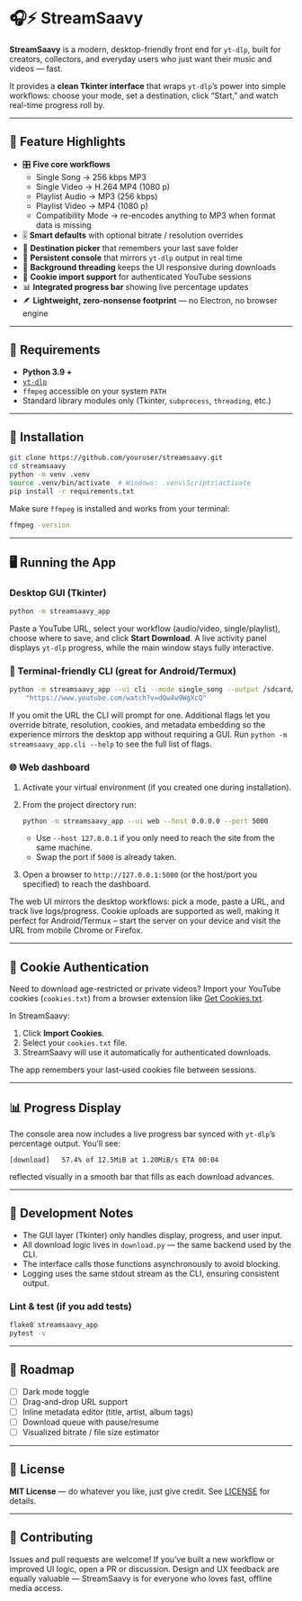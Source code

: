 # 🎧⚡ StreamSaavy

**StreamSaavy** is a modern, desktop-friendly front end for `yt-dlp`, built for creators, collectors, and everyday users who just want their music and videos — fast.  

It provides a **clean Tkinter interface** that wraps `yt-dlp`’s power into simple workflows: choose your mode, set a destination, click “Start,” and watch real-time progress roll by.

---

## 🚀 Feature Highlights

- 🎛️ **Five core workflows**
  - Single Song → 256 kbps MP3
  - Single Video → H.264 MP4 (1080 p)
  - Playlist Audio → MP3 (256 kbps)
  - Playlist Video → MP4 (1080 p)
  - Compatibility Mode → re-encodes anything to MP3 when format data is missing
- 🎚️ **Smart defaults** with optional bitrate / resolution overrides
- 📂 **Destination picker** that remembers your last save folder
- 💬 **Persistent console** that mirrors `yt-dlp` output in real time
- 🧩 **Background threading** keeps the UI responsive during downloads
- 🧠 **Cookie import support** for authenticated YouTube sessions
- 📊 **Integrated progress bar** showing live percentage updates
- 🪶 **Lightweight, zero-nonsense footprint** — no Electron, no browser engine

---

## 🧰 Requirements

- **Python 3.9 +**
- [`yt-dlp`](https://github.com/yt-dlp/yt-dlp)
- `ffmpeg` accessible on your system `PATH`
- Standard library modules only (Tkinter, `subprocess`, `threading`, etc.)

---

## 💾 Installation

```bash
git clone https://github.com/youruser/streamsaavy.git
cd streamsaavy
python -m venv .venv
source .venv/bin/activate  # Windows: .venv\Scripts\activate
pip install -r requirements.txt
````

Make sure `ffmpeg` is installed and works from your terminal:

```bash
ffmpeg -version
```

---

## 🖥 Running the App

### Desktop GUI (Tkinter)

```bash
python -m streamsaavy_app
```

Paste a YouTube URL, select your workflow (audio/video, single/playlist), choose where to save, and click **Start Download**.
A live activity panel displays `yt-dlp` progress, while the main window stays fully interactive.

### 📱 Terminal-friendly CLI (great for Android/Termux)

```bash
python -m streamsaavy_app --ui cli --mode single_song --output /sdcard/Download \
    "https://www.youtube.com/watch?v=dQw4w9WgXcQ"
```

If you omit the URL the CLI will prompt for one. Additional flags let you override bitrate, resolution,
cookies, and metadata embedding so the experience mirrors the desktop app without requiring a GUI.
Run `python -m streamsaavy_app.cli --help` to see the full list of flags.

### 🌐 Web dashboard

1. Activate your virtual environment (if you created one during installation).
2. From the project directory run:

   ```bash
   python -m streamsaavy_app --ui web --host 0.0.0.0 --port 5000
   ```

   - Use `--host 127.0.0.1` if you only need to reach the site from the same machine.
   - Swap the port if `5000` is already taken.

3. Open a browser to `http://127.0.0.1:5000` (or the host/port you specified) to reach the dashboard.

The web UI mirrors the desktop workflows: pick a mode, paste a URL, and track live logs/progress. Cookie
uploads are supported as well, making it perfect for Android/Termux – start the server on your device and
visit the URL from mobile Chrome or Firefox.

---

## 🍪 Cookie Authentication

Need to download age-restricted or private videos?
Import your YouTube cookies (`cookies.txt`) from a browser extension like [Get Cookies.txt](https://chrome.google.com/webstore/detail/get-cookiestxt/).

In StreamSaavy:

1. Click **Import Cookies**.
2. Select your `cookies.txt` file.
3. StreamSaavy will use it automatically for authenticated downloads.

The app remembers your last-used cookies file between sessions.

---

## 📊 Progress Display

The console area now includes a live progress bar synced with `yt-dlp`’s percentage output.
You’ll see:

```
[download]   57.4% of 12.5MiB at 1.20MiB/s ETA 00:04
```

reflected visually in a smooth bar that fills as each download advances.

---

## 🧪 Development Notes

* The GUI layer (Tkinter) only handles display, progress, and user input.
* All download logic lives in `download.py` — the same backend used by the CLI.
* The interface calls those functions asynchronously to avoid blocking.
* Logging uses the same stdout stream as the CLI, ensuring consistent output.

### Lint & test (if you add tests)

```bash
flake8 streamsaavy_app
pytest -v
```

---

## 🧭 Roadmap

* [ ] Dark mode toggle
* [ ] Drag-and-drop URL support
* [ ] Inline metadata editor (title, artist, album tags)
* [ ] Download queue with pause/resume
* [ ] Visualized bitrate / file size estimator

---

## 📜 License

**MIT License** — do whatever you like, just give credit.
See [LICENSE](LICENSE) for details.

---

## 🤝 Contributing

Issues and pull requests are welcome!
If you’ve built a new workflow or improved UI logic, open a PR or discussion.
Design and UX feedback are equally valuable — StreamSaavy is for everyone who loves fast, offline media access.

